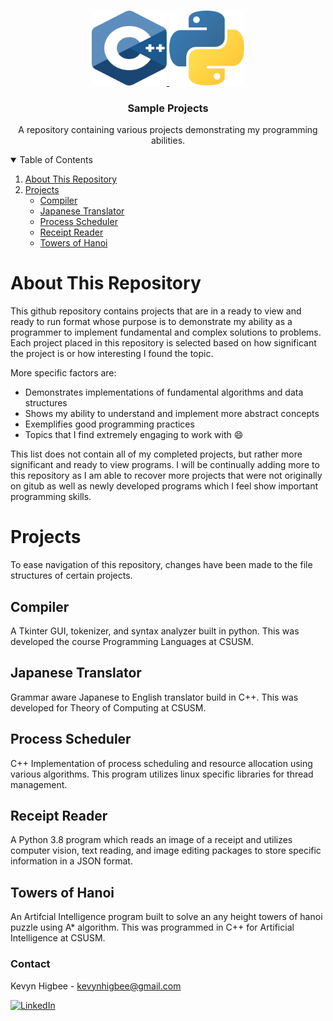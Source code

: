 <!--
*** Thanks for checking out the Best-README-Template. If you have a suggestion
*** that would make this better, please fork the repo and create a pull request
*** or simply open an issue with the tag "enhancement".
*** Thanks again! Now go create something AMAZING! :D
-->



<!-- PROJECT SHIELDS -->
<!--
*** I'm using markdown "reference style" links for readability.
*** Reference links are enclosed in brackets [ ] instead of parentheses ( ).
*** See the bottom of this document for the declaration of the reference variables
*** for contributors-url, forks-url, etc. This is an optional, concise syntax you may use.
*** https://www.markdownguide.org/basic-syntax/#reference-style-links
-->



<!-- PROJECT LOGO -->
<br />
<p align="center">
  <a href="https://github.com/othneildrew/Best-README-Template">
    <img src="images/c.png" alt="Logo" width="120" height="120">
    <img src="images/python-logo.png" alt="Logo" width="120" height="120">
  </a>

  <h3 align="center">Sample Projects</h3>

  <p align="center">
    A repository containing various projects demonstrating my programming abilities.
  </p>
</p>



<!-- TABLE OF CONTENTS -->
<details open="open">
  <summary>Table of Contents</summary>
  <ol>
    <li>
      <a href="#about-this-repository">About This Repository</a>
    </li>
    <li>
      <a href="#projects">Projects</a>
      <ul>
        <li><a href="#compiler">Compiler</a></li>
        <li><a href="#japanese-translator">Japanese Translator</a></li>
        <li><a href="#process-scheduler">Process Scheduler</a></li>
        <li><a href="#receipt-reader">Receipt Reader</a></li>
        <li><a href="#towers-of-hanoi">Towers of Hanoi</a></li>
      </ul>
    </li>
  </ol>
</details>



<!-- ABOUT THE PROJECT -->
# About This Repository

This github repository contains projects that are in a ready to view and ready to run format whose purpose is to demonstrate my ability as a programmer to implement fundamental and complex solutions to problems. Each project placed in this repository is selected based on how significant the project is or how interesting I found the topic.

More specific factors are:
* Demonstrates implementations of fundamental algorithms and data structures
* Shows my ability to understand and implement more abstract concepts
* Exemplifies good programming practices
* Topics that I find extremely engaging to work with :smile:

This list does not contain all of my completed projects, but rather more significant and ready to view programs. I will be continually adding more to this repository as I am able to recover more projects that were not originally on gitub as well as newly developed programs which I feel show important programming skills.


<!-- GETTING STARTED -->
# Projects

To ease navigation of this repository, changes have been made to the file structures of certain projects.

## Compiler

A Tkinter GUI, tokenizer, and syntax analyzer built in python. This was developed the course Programming Languages at CSUSM.

## Japanese Translator

Grammar aware Japanese to English translator build in C++. This was developed for Theory of Computing at CSUSM.

## Process Scheduler

C++ Implementation of process scheduling and resource allocation using various algorithms. This program utilizes linux specific libraries for thread management.

## Receipt Reader

A Python 3.8 program which reads an image of a receipt and utilizes computer vision, text reading, and image editing packages to store specific information in a JSON format.

## Towers of Hanoi

An Artifcial Intelligence program built to solve an any height towers of hanoi puzzle using A* algorithm. This was programmed in C++ for Artificial Intelligence at CSUSM.

<!-- CONTACT -->
### Contact

Kevyn Higbee - kevynhigbee@gmail.com

[![LinkedIn][linkedin-shield]][linkedin-url]





<!-- MARKDOWN LINKS & IMAGES -->
<!-- https://www.markdownguide.org/basic-syntax/#reference-style-links -->
[linkedin-shield]: https://img.shields.io/badge/-LinkedIn-black.svg?style=for-the-badge&logo=linkedin&colorB=555
[linkedin-url]: https://www.linkedin.com/in/kevynhigbee/
[product-screenshot]: images/screenshot.png
